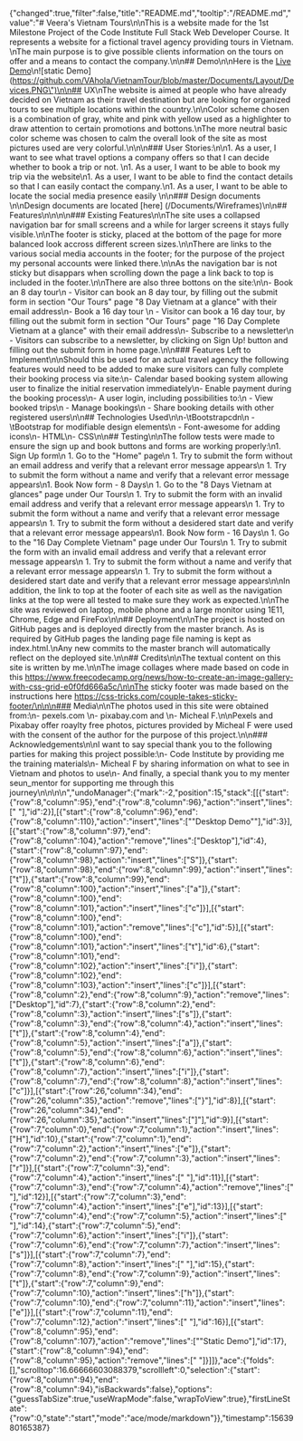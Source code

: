 {"changed":true,"filter":false,"title":"README.md","tooltip":"/README.md","value":"# Veera's Vietnam Tours\n\nThis is a website made for the 1st Milestone Project of the Code Institute Full Stack Web Developer Course.  It represents a website for a fictional travel agency providing tours in Vietnam. \nThe main purpose is to give possible clients information on the tours on offer and a means to contact the company.\n\n## Demo\n\nHere is the [Live Demo](https://vahola.github.io/VietnamTour/16d.html)\n![static Demo] (https://github.com/VAhola/VietnamTour/blob/master/Documents/Layout/Devices.PNG\")\n\n## UX\nThe website is aimed at people who have already decided on Vietnam as their travel destination but are looking for organized tours to see multiple locations within the country.\n\nColor scheme chosen is a combination of gray, white and pink with yellow used as a highlighter to draw attention to certain promotions and bottons.\nThe more neutral basic color scheme was chosen to calm the overall look of the site as most pictures used are very colorful.\n\n\n### User Stories:\n\n1. As a user, I want to see what travel options a company offers so that I can decide whether to book a trip or not. \n1. As a user, I want to be able to book my trip via the website\n1. As a user, I want to be able to find the contact details so that I can easily contact the company.\n1. As a user, I want to be able to locate the social media presence easily \n\n### Design documents \n\nDesign documents are located [here] (/Documents/Wireframes)\n\n## Features\n\n\n\n### Existing Features\n\nThe site uses a collapsed navigation bar for small screens and a while for larger screens it stays fully visible.\n\nThe footer is sticky, placed at the bottom of the page for more balanced look accross different screen sizes.\n\nThere are links to the various social media accounts in the footer; for the purpose of the project my personal accounts were linked there.\n\nAs the navigation bar is not sticky but disappars when scrolling down the page a link back to top is included in the footer.\n\nThere are also three bottons on the site:\n\n- Book an 8 day tour\n        - Visitor can book an 8 day tour, by filling out the submit form in section \"Our Tours\" page \"8 Day Vietnam at a glance\" with their email address\n- Book a 16 day tour \n        - Visitor can book a 16 day tour, by filling out the submit form in section \"Our Tours\" page \"16 Day Complete Vietnam at a glance\" with their email address\n- Subscribe to a newsletter\n        - Visitors can subscribe to a newsletter, by clicking on Sign Up! button and filling out the submit form in home page.\n\n### Features Left to Implement\n\nShould this be used for an actual travel agency the following features would need to be added to make sure visitors can fully complete their booking process via site:\n- Calendar based booking system allowing user to finalize the initial reservation immediately\n- Enable payment during the booking process\n- A user login, including possibilities to:\n    - View booked trips\n    - Manage bookings\n    - Share booking details with other registered users\n\n## Technologies Used\n\n-\tBootstrapcdn\n    -\tBootstrap for modifiable design elements\n    -   Font-awesome for adding icons\n- HTML\n- CSS\n\n## Testing\n\nThe follow tests were made to ensure the sign up and book buttons and forms are working properly:\n1. Sign Up form\n    1. Go to the \"Home\" page\n    1. Try to submit the form without an email address and verify that a relevant error message appears\n    1. Try to submit the form without a name and verify that a relevant error message appears\n1. Book Now form - 8 Days\n    1. Go to the \"8 Days Vietnam at glances\" page under Our Tours\n    1. Try to submit the form with an invalid email address and verify that a relevant error message appears\n    1. Try to submit the form without a name and verify that a relevant error message appears\n    1. Try to submit the form without a desidered start date and verify that a relevant error message appears\n1. Book Now form - 16 Days\n   1. Go to the \"16 Day Complete Vietnam\" page under Our Tours\n   1. Try to submit the form with an invalid email address and verify that a relevant error message appears\n   1. Try to submit the form without a name and verify that a relevant error message appears\n   1. Try to submit the form without a desidered start date and verify that a relevant error message appears\n\nIn addition, the link to top at the footer of each site as well as the navigation links at the top were all tested to make sure they work as expected.\n\nThe site was reviewed on laptop, mobile phone and a large monitor using 1E11, Chrome, Edge and FireFox\n\n## Deployment\n\nThe project is hosted on GitHub pages and is deployed directly from the master branch. As is required by GitHub pages the landing page file naming is kept as index.html.\nAny new commits to the master branch will automatically reflect on the deployed site.\n\n## Credits\n\nThe textual content on this site is written by me.\n\nThe image collages where made based on code in this https://www.freecodecamp.org/news/how-to-create-an-image-gallery-with-css-grid-e0f0fd666a5c/\n\nThe sticky footer was made based on the instructions here https://css-tricks.com/couple-takes-sticky-footer/\n\n\n### Media\n\nThe photos used in this site were obtained from:\n- pexels.com \n- pixabay.com and \n- Micheal F.\n\nPexels and Pixabay offer roaylty free photos, pictures provided by Micheal F were used with the consent of the author for the purpose of this project.\n\n### Acknowledgements\n\nI want to say special thank you to the following parties for making this project possible:\n- Code Institute by providing me the training materials\n- Micheal F by sharing information on what to see in Vietnam and photos to use\n- And finally, a special thank you to my menter seun_mentor for supporting me through this journey\n\n\n\n","undoManager":{"mark":-2,"position":15,"stack":[[{"start":{"row":8,"column":95},"end":{"row":8,"column":96},"action":"insert","lines":[" "],"id":2}],[{"start":{"row":8,"column":96},"end":{"row":8,"column":110},"action":"insert","lines":["\"Desktop Demo\""],"id":3}],[{"start":{"row":8,"column":97},"end":{"row":8,"column":104},"action":"remove","lines":["Desktop"],"id":4},{"start":{"row":8,"column":97},"end":{"row":8,"column":98},"action":"insert","lines":["S"]},{"start":{"row":8,"column":98},"end":{"row":8,"column":99},"action":"insert","lines":["t"]},{"start":{"row":8,"column":99},"end":{"row":8,"column":100},"action":"insert","lines":["a"]},{"start":{"row":8,"column":100},"end":{"row":8,"column":101},"action":"insert","lines":["c"]}],[{"start":{"row":8,"column":100},"end":{"row":8,"column":101},"action":"remove","lines":["c"],"id":5}],[{"start":{"row":8,"column":100},"end":{"row":8,"column":101},"action":"insert","lines":["t"],"id":6},{"start":{"row":8,"column":101},"end":{"row":8,"column":102},"action":"insert","lines":["i"]},{"start":{"row":8,"column":102},"end":{"row":8,"column":103},"action":"insert","lines":["c"]}],[{"start":{"row":8,"column":2},"end":{"row":8,"column":9},"action":"remove","lines":["Desktop"],"id":7},{"start":{"row":8,"column":2},"end":{"row":8,"column":3},"action":"insert","lines":["s"]},{"start":{"row":8,"column":3},"end":{"row":8,"column":4},"action":"insert","lines":["t"]},{"start":{"row":8,"column":4},"end":{"row":8,"column":5},"action":"insert","lines":["a"]},{"start":{"row":8,"column":5},"end":{"row":8,"column":6},"action":"insert","lines":["t"]},{"start":{"row":8,"column":6},"end":{"row":8,"column":7},"action":"insert","lines":["i"]},{"start":{"row":8,"column":7},"end":{"row":8,"column":8},"action":"insert","lines":["c"]}],[{"start":{"row":26,"column":34},"end":{"row":26,"column":35},"action":"remove","lines":["}"],"id":8}],[{"start":{"row":26,"column":34},"end":{"row":26,"column":35},"action":"insert","lines":["]"],"id":9}],[{"start":{"row":7,"column":0},"end":{"row":7,"column":1},"action":"insert","lines":["H"],"id":10},{"start":{"row":7,"column":1},"end":{"row":7,"column":2},"action":"insert","lines":["e"]},{"start":{"row":7,"column":2},"end":{"row":7,"column":3},"action":"insert","lines":["r"]}],[{"start":{"row":7,"column":3},"end":{"row":7,"column":4},"action":"insert","lines":[" "],"id":11}],[{"start":{"row":7,"column":3},"end":{"row":7,"column":4},"action":"remove","lines":[" "],"id":12}],[{"start":{"row":7,"column":3},"end":{"row":7,"column":4},"action":"insert","lines":["e"],"id":13}],[{"start":{"row":7,"column":4},"end":{"row":7,"column":5},"action":"insert","lines":[" "],"id":14},{"start":{"row":7,"column":5},"end":{"row":7,"column":6},"action":"insert","lines":["i"]},{"start":{"row":7,"column":6},"end":{"row":7,"column":7},"action":"insert","lines":["s"]}],[{"start":{"row":7,"column":7},"end":{"row":7,"column":8},"action":"insert","lines":[" "],"id":15},{"start":{"row":7,"column":8},"end":{"row":7,"column":9},"action":"insert","lines":["t"]},{"start":{"row":7,"column":9},"end":{"row":7,"column":10},"action":"insert","lines":["h"]},{"start":{"row":7,"column":10},"end":{"row":7,"column":11},"action":"insert","lines":["e"]}],[{"start":{"row":7,"column":11},"end":{"row":7,"column":12},"action":"insert","lines":[" "],"id":16}],[{"start":{"row":8,"column":95},"end":{"row":8,"column":107},"action":"remove","lines":["\"Static Demo"],"id":17},{"start":{"row":8,"column":94},"end":{"row":8,"column":95},"action":"remove","lines":[" "]}]]},"ace":{"folds":[],"scrolltop":16.66666603088379,"scrollleft":0,"selection":{"start":{"row":8,"column":94},"end":{"row":8,"column":94},"isBackwards":false},"options":{"guessTabSize":true,"useWrapMode":false,"wrapToView":true},"firstLineState":{"row":0,"state":"start","mode":"ace/mode/markdown"}},"timestamp":1563980165387}